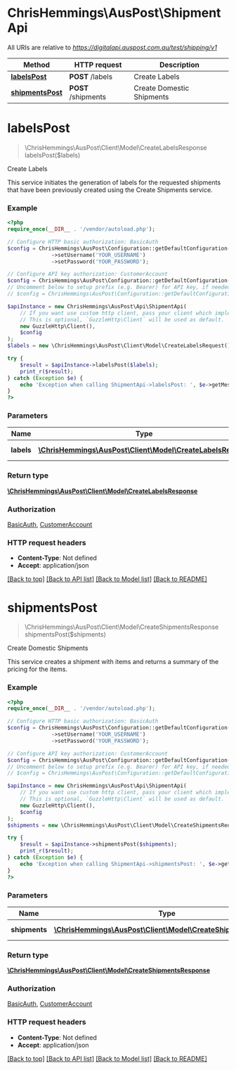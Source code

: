 # ChrisHemmings\AusPost\ShipmentApi

All URIs are relative to *https://digitalapi.auspost.com.au/test/shipping/v1*

Method | HTTP request | Description
------------- | ------------- | -------------
[**labelsPost**](ShipmentApi.md#labelsPost) | **POST** /labels | Create Labels
[**shipmentsPost**](ShipmentApi.md#shipmentsPost) | **POST** /shipments | Create Domestic Shipments


# **labelsPost**
> \ChrisHemmings\AusPost\Client\Model\CreateLabelsResponse labelsPost($labels)

Create Labels

This service initiates the generation of labels for the requested shipments that have been previously created using the Create Shipments service.

### Example
```php
<?php
require_once(__DIR__ . '/vendor/autoload.php');

// Configure HTTP basic authorization: BasicAuth
$config = ChrisHemmings\AusPost\Configuration::getDefaultConfiguration()
              ->setUsername('YOUR_USERNAME')
              ->setPassword('YOUR_PASSWORD');

// Configure API key authorization: CustomerAccount
$config = ChrisHemmings\AusPost\Configuration::getDefaultConfiguration()->setApiKey('Account-Number', 'YOUR_API_KEY');
// Uncomment below to setup prefix (e.g. Bearer) for API key, if needed
// $config = ChrisHemmings\AusPost\Configuration::getDefaultConfiguration()->setApiKeyPrefix('Account-Number', 'Bearer');

$apiInstance = new ChrisHemmings\AusPost\Api\ShipmentApi(
    // If you want use custom http client, pass your client which implements `GuzzleHttp\ClientInterface`.
    // This is optional, `GuzzleHttp\Client` will be used as default.
    new GuzzleHttp\Client(),
    $config
);
$labels = new \ChrisHemmings\AusPost\Client\Model\CreateLabelsRequest(); // \ChrisHemmings\AusPost\Client\Model\CreateLabelsRequest | Labels to create

try {
    $result = $apiInstance->labelsPost($labels);
    print_r($result);
} catch (Exception $e) {
    echo 'Exception when calling ShipmentApi->labelsPost: ', $e->getMessage(), PHP_EOL;
}
?>
```

### Parameters

Name | Type | Description  | Notes
------------- | ------------- | ------------- | -------------
 **labels** | [**\ChrisHemmings\AusPost\Client\Model\CreateLabelsRequest**](../Model/CreateLabelsRequest.md)| Labels to create | [optional]

### Return type

[**\ChrisHemmings\AusPost\Client\Model\CreateLabelsResponse**](../Model/CreateLabelsResponse.md)

### Authorization

[BasicAuth](../../README.md#BasicAuth), [CustomerAccount](../../README.md#CustomerAccount)

### HTTP request headers

 - **Content-Type**: Not defined
 - **Accept**: application/json

[[Back to top]](#) [[Back to API list]](../../README.md#documentation-for-api-endpoints) [[Back to Model list]](../../README.md#documentation-for-models) [[Back to README]](../../README.md)

# **shipmentsPost**
> \ChrisHemmings\AusPost\Client\Model\CreateShipmentsResponse shipmentsPost($shipments)

Create Domestic Shipments

This service creates a shipment with items and returns a summary of the pricing for the items.

### Example
```php
<?php
require_once(__DIR__ . '/vendor/autoload.php');

// Configure HTTP basic authorization: BasicAuth
$config = ChrisHemmings\AusPost\Configuration::getDefaultConfiguration()
              ->setUsername('YOUR_USERNAME')
              ->setPassword('YOUR_PASSWORD');

// Configure API key authorization: CustomerAccount
$config = ChrisHemmings\AusPost\Configuration::getDefaultConfiguration()->setApiKey('Account-Number', 'YOUR_API_KEY');
// Uncomment below to setup prefix (e.g. Bearer) for API key, if needed
// $config = ChrisHemmings\AusPost\Configuration::getDefaultConfiguration()->setApiKeyPrefix('Account-Number', 'Bearer');

$apiInstance = new ChrisHemmings\AusPost\Api\ShipmentApi(
    // If you want use custom http client, pass your client which implements `GuzzleHttp\ClientInterface`.
    // This is optional, `GuzzleHttp\Client` will be used as default.
    new GuzzleHttp\Client(),
    $config
);
$shipments = new \ChrisHemmings\AusPost\Client\Model\CreateShipmentsRequest(); // \ChrisHemmings\AusPost\Client\Model\CreateShipmentsRequest | Shipments to create

try {
    $result = $apiInstance->shipmentsPost($shipments);
    print_r($result);
} catch (Exception $e) {
    echo 'Exception when calling ShipmentApi->shipmentsPost: ', $e->getMessage(), PHP_EOL;
}
?>
```

### Parameters

Name | Type | Description  | Notes
------------- | ------------- | ------------- | -------------
 **shipments** | [**\ChrisHemmings\AusPost\Client\Model\CreateShipmentsRequest**](../Model/CreateShipmentsRequest.md)| Shipments to create | [optional]

### Return type

[**\ChrisHemmings\AusPost\Client\Model\CreateShipmentsResponse**](../Model/CreateShipmentsResponse.md)

### Authorization

[BasicAuth](../../README.md#BasicAuth), [CustomerAccount](../../README.md#CustomerAccount)

### HTTP request headers

 - **Content-Type**: Not defined
 - **Accept**: application/json

[[Back to top]](#) [[Back to API list]](../../README.md#documentation-for-api-endpoints) [[Back to Model list]](../../README.md#documentation-for-models) [[Back to README]](../../README.md)

